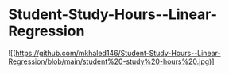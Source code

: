 # Student-Study-Hours--Linear-Regression
![(https://github.com/mkhaled146/Student-Study-Hours--Linear-Regression/blob/main/student%20-study%20-hours%20.jpg)]
